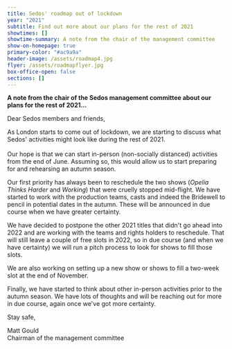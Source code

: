 ```yaml
---
title: Sedos' roadmap out of lockdown
year: "2021"
subtitle: Find out more about our plans for the rest of 2021
showtimes: []
showtime-summary: A note from the chair of the management committee
show-on-homepage: true
primary-color: "#ac9a9a"
header-image: /assets/roadmap4.jpg
flyer: /assets/roadmapflyer.jpg
box-office-open: false
sections: []
---
```

**A note from the chair of the Sedos management committee about our plans for the rest of 2021…**

Dear Sedos members and friends,

As London starts to come out of lockdown, we are starting to discuss what Sedos' activities might look like during the rest of 2021.  \
\
Our hope is that we can start in-person (non-socially distanced) activities from the end of June. Assuming so, this would allow us to start preparing for and rehearsing an autumn season. 

Our first priority has always been to reschedule the two shows (*Opelia Thinks Harder* and *Working*) that were cruelly stopped mid-flight. We have started to work with the production teams, casts and indeed the Bridewell to pencil in potential dates in the autumn. These will be announced in due course when we have greater certainty. 

We have decided to postpone the other 2021 titles that didn't go ahead into 2022 and are working with the teams and rights holders to reschedule. That will still leave a couple of free slots in 2022, so in due course (and when we have certainty) we will run a pitch process to look for shows to fill those slots.

We are also working on setting up a new show or shows to fill a two-week slot at the end of November. 

Finally, we have started to think about other in-person activities prior to the autumn season. We have lots of thoughts and will be reaching out for more in due course, again once we've got more certainty. 

Stay safe,

Matt Gould\
Chairman of the management committee